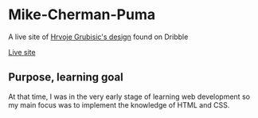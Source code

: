 # Mike-Cherman-Puma

A live site of [Hrvoje Grubisic's design](https://dribbble.com/shots/9144231-Mike-Cherman-X-Puma) found on Dribble

[Live site](https://millzzzz.github.io/Mike-Cherman-Puma/)

## Purpose, learning goal

At that time, I was in the very early stage of learning web development so my main focus was to implement the knowledge of HTML and CSS.
